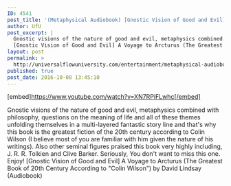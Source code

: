 ```yaml
---
ID: 4541
post_title: '(Metaphysical Audiobook) [Gnostic Vision of Good and Evil] A Voyage to Arcturus'
author: UfU
post_excerpt: |
  Gnostic visions of the nature of good and evil, metaphysics combined with philosophy, questions on the meaning of life and all of these themes unfolding themselves in a multi-layered fantastic story line and that's why this book is the greatest fiction of the 20th century according to Colin Wilson (I believe most of you are familiar with him given the nature of his writings). Also other seminal figures praised this book very highly including, J. R. R. Tolkien and Clive Barker. Seriously, You don't want to miss this one. Enjoy!
  [Gnostic Vision of Good and Evil] A Voyage to Arcturus (The Greatest Book of 20th Century According to "Colin Wilson") by David Lindsay (Audiobook)
layout: post
permalink: >
  http://universalflowuniversity.com/entertainment/metaphysical-audiobook-gnostic-vision-of-good-and-evil-a-voyage-to-arcturus/
published: true
post_date: 2016-10-08 13:45:10
---
```

[embed]https://www.youtube.com/watch?v=XN7RPiFLwhc[/embed]<br>
<p>Gnostic visions of the nature of good and evil, metaphysics combined with philosophy, questions on the meaning of life and all of these themes unfolding themselves in a multi-layered fantastic story line and that's why this book is the greatest fiction of the 20th century according to Colin Wilson (I believe most of you are familiar with him given the nature of his writings). Also other seminal figures praised this book very highly including, J. R. R. Tolkien and Clive Barker. Seriously, You don't want to miss this one. Enjoy!
[Gnostic Vision of Good and Evil] A Voyage to Arcturus (The Greatest Book of 20th Century According to "Colin Wilson") by David Lindsay (Audiobook)</p>